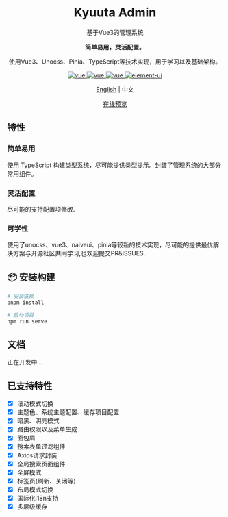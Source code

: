 <h1 align="center">Kyuuta Admin</h1>
<p align="center">基于Vue3的管理系统</p>
<p align="center"><b>简单易用，灵活配置。</b></p>
<p align="center">使用Vue3、Unocss、Pinia、TypeScript等技术实现，用于学习以及基础架构。</p>

<p align="center">
	<a href="https://github.com/vuejs/core">
		<img src="https://img.shields.io/badge/vue-3.3.8-brightgreen.svg" alt="vue">
	</a>
  <a href="https://github.com/tusen-ai/naive-ui">
		<img src="https://img.shields.io/badge/naiveui-2.38.1-brightgreen.svg" alt="vue">
	</a>
  <a href="https://github.com/microsoft/TypeScript">
		<img src="https://img.shields.io/badge/typescript-4.9.5-brightgreen.svg" alt="vue">
	</a>
	<a href="https://github.com/unocss/unocss">
		<img src="https://img.shields.io/badge/unocss-0.56.5-brightgreen.svg" alt="element-ui">
	</a>
</p>


<p align="center"><a href="README.md">English</a> | 中文</p>

<p align="center"><a href="https://kyuuta.github.io/kyuuta-admin">在线预览</a></p>

## 特性

### 简单易用
使用 TypeScript 构建类型系统，尽可能提供类型提示。封装了管理系统的大部分常用组件。

### 灵活配置
尽可能的支持配置项修改.

### 可学性
使用了unocss、vue3、naiveui、pinia等较新的技术实现，尽可能的提供最优解决方案与开源社区共同学习,也欢迎提交PR&ISSUES.

## 📦 安装构建
```bash
# 安装依赖
pnpm install

# 启动项目
npm run serve
```

## 文档
正在开发中...

## 已支持特性

- [x] 滚动模式切换
- [x] 主题色、系统主题配置、缓存项目配置
- [x] 暗黑、明亮模式
- [x] 路由权限以及菜单生成
- [x] 面包屑
- [x] 搜索表单过滤组件
- [x] Axios请求封装
- [x] 全局搜索页面组件
- [x] 全屏模式
- [x] 标签页(刷新、关闭等)
- [x] 布局模式切换
- [x] 国际化i18n支持
- [x] 多层级缓存

